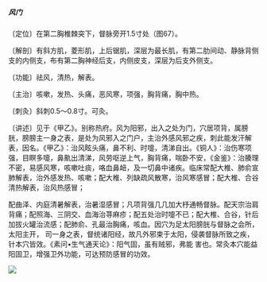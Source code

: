 ##### 风门

〔定位〕在第二胸椎棘突下，督脉旁开1.5寸处（图67）。

〔解剖〕有斜方肌，菱形肌，上后锯肌，深层为最长肌，有第二肋间动、静脉背侧支的内侧支，布有第二胸神经后支，内侧皮支，深层为后支外侧支。

〔功能〕祛风，清热，解表。

〔主治〕咳嗽，发热、头痛，恶风寒，项强，胸背痛，胸中热。

〔刺灸〕斜刺0.5〜0.8寸。可灸。

〔讲述〕见于《甲乙》。别称热府。风为阳邪，出入之处为门，穴居项背，属膀胱，膀膀主一身之表，是处为风邪入之门户，主治外感风邪之疾，刺此能发汗解表，因名。《甲乙》：治风眩头痛，鼻不利、时嚏，清涕自出。《铜人》：治伤寒项强，目瞑多嚏，鼻鼽出清涕，风劳呕逆上气，胸背痛，喘卧不安，《金鉴》：治腠理不密，易感风寒，咳嗽吐痰，咯血鼻衄，及一切鼻中诸疾。临床常配大椎、肺俞宣肺解表，治外感发热、咳嗽；配大椎、列缺疏风散寒，治风寒感冒；配大椎、合谷清热解表，治风热感冒；

配曲泽、内庭清暑解表，治暑湿感冒；凡项背强几几加大杼通畅督脉。配天宗治肩背痛；配照海、三阴交、血海治荨麻疹；配五处治时嚏不已；配大椎、合谷，针后加拔火罐治流感；配肺俞、孔最治胸痛，咳血。因穴为足太阳膀胱与督脉之会所，太阳主开， 司一身之表，督统诸阳经，故凡外邪束于太阳，侵袭督脉所致之疾，针本穴皆效。《素问•生气通天论》：阳气固，虽有贼邪，弗能 害也。常灸本穴能益阳固卫，增强卫外功能，可达预防感冒的功效。

![](img/图67.jpg)
